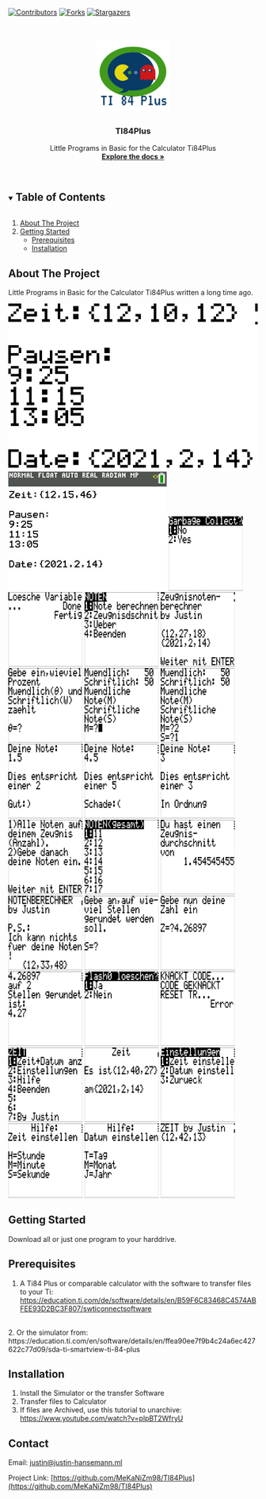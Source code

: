 [![Contributors][contributors-shield]][contributors-url]
[![Forks][forks-shield]][forks-url]
[![Stargazers][stars-shield]][stars-url]




<!-- PROJECT LOGO -->
<br />
<p align="center">
  <a href="https://github.com/MeKaNiZm98/TI84Plus">
    <img src="images/logo.png" alt="Logo" width="150" height="150">
  </a>

  <h3 align="center">TI84Plus</h3>

  <p align="center">
    Little Programs in Basic for the Calculator Ti84Plus
    <br />
    <a href="https://github.com/MeKaNiZm98/TI84Plus"><strong>Explore the docs »</strong></a>
    <br />
    <br />
  </p>
</p>



<!-- TABLE OF CONTENTS -->
<details open="open">
  <summary><h2 style="display: inline-block">Table of Contents</h2></summary>
  <ol>
    <li>
      <a href="#about-the-project">About The Project</a>
    </li>
    <li>
      <a href="#getting-started">Getting Started</a>
      <ul>
        <li><a href="#prerequisites">Prerequisites</a></li>
        <li><a href="#installation">Installation</a></li>
      </ul>
    </li>
  </ol>
</details>



<!-- ABOUT THE PROJECT -->
## About The Project

Little Programs in Basic for the Calculator Ti84Plus written a long time ago.

<img src="images/Clock1.jpg"> <img src="images/Clock2.jpg">
<img src="images/DelVar1.jpg" width="150" height="150">
<img src="images/DelVar1.1.jpg" width="150" height="150">
<img src="images/Noten1.1.jpg" width="150" height="150">
<img src="images/Noten1.2.jpg" width="150" height="150">
<img src="images/Noten1.3.jpg" width="150" height="150">
<img src="images/Noten1.4.jpg" width="150" height="150">
<img src="images/Noten1.5.jpg" width="150" height="150">
<img src="images/Noten1.6.jpg" width="150" height="150">
<img src="images/Noten1.7.jpg" width="150" height="150">
<img src="images/Noten1.8.jpg" width="150" height="150">
<img src="images/Noten1.9.jpg" width="150" height="150">
<img src="images/Noten1.10.jpg" width="150" height="150">
<img src="images/Noten1.11.jpg" width="150" height="150">
<img src="images/Noten1.12.jpg" width="150" height="150">
<img src="images/Runden1.jpg" width="150" height="150">
<img src="images/Runden1.1.jpg" width="150" height="150">
<img src="images/Runden1.2.jpg" width="150" height="150">
<img src="images/Virus1.jpg" width="150" height="150">
<img src="images/Virus1.1.jpg" width="150" height="150">
<img src="images/Zeit1.jpg" width="150" height="150">
<img src="images/Zeit1.1.jpg" width="150" height="150">
<img src="images/Zeit1.2.jpg" width="150" height="150">
<img src="images/Zeit1.3.jpg" width="150" height="150">
<img src="images/Zeit1.4.jpg" width="150" height="150">
<img src="images/Zeit1.5.jpg" width="150" height="150">

<!-- GETTING STARTED -->
## Getting Started

Download all or just one program to your harddrive.

## Prerequisites

1. A Ti84 Plus or comparable calculator with the software to transfer files to your Ti: https://education.ti.com/de/software/details/en/B59F6C83468C4574ABFEE93D2BC3F807/swticonnectsoftware
<br>
2. Or the simulator from: 
https://education.ti.com/en/software/details/en/ffea90ee7f9b4c24a6ec427622c77d09/sda-ti-smartview-ti-84-plus 


## Installation

1. Install the Simulator or the transfer Software
2. Transfer files to Calculator
3. If files are Archived, use this tutorial to unarchive: https://www.youtube.com/watch?v=plpBT2WfryU


<!-- CONTACT -->
## Contact

Email: justin@justin-hansemann.ml

Project Link: [https://github.com/MeKaNiZm98/TI84Plus](https://github.com/MeKaNiZm98/TI84Plus)


<!-- MARKDOWN LINKS & IMAGES -->
<!-- https://www.markdownguide.org/basic-syntax/#reference-style-links -->
[contributors-shield]: https://img.shields.io/github/contributors/MeKaNiZm98/TI84Plus.svg?style=for-the-badge
[contributors-url]: https://github.com/MeKaNiZm98/TI84Plus/graphs/contributors
[forks-shield]: https://img.shields.io/github/forks/MeKaNiZm98/TI84Plus.svg?style=for-the-badge
[forks-url]: https://github.com/MeKaNiZm98/TI84Plus/network/members
[stars-shield]: https://img.shields.io/github/stars/MeKaNiZm98/TI84Plus.svg?style=for-the-badge
[stars-url]: https://github.com/MeKaNiZm98/TI84Plus/stargazers


